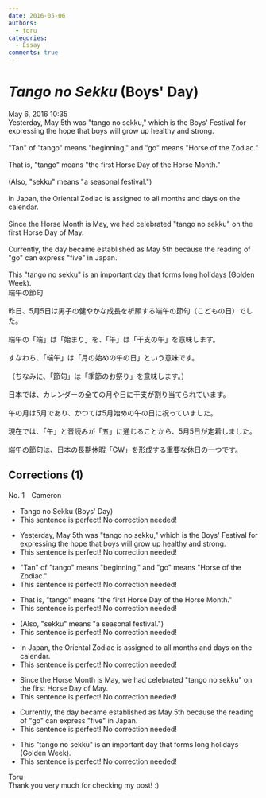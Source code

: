 ```yaml
---
date: 2016-05-06
authors:
  - toru
categories:
  - Essay
comments: true
---
```


# <strong><em>Tango no Sekku</strong></em> (Boys' Day)
<div class="date">May 6, 2016 10:35</div>
<div id="post"><div id="body_show_ori">
Yesterday, May 5th was "tango no sekku," which is the Boys' Festival for expressing the hope that boys will grow up healthy and strong.<br/><br/>"Tan" of "tango" means "beginning," and "go" means "Horse of the Zodiac."<br/><br/>That is, "tango" means "the first Horse Day of the Horse Month."<br/><br/>(Also, "sekku" means "a seasonal festival.")<br/><br/>In Japan, the Oriental Zodiac is assigned to all months and days on the calendar.<br/><br/>Since the Horse Month is May, we had celebrated "tango no sekku" on the first Horse Day of May.<br/><br/>Currently, the day became established as May 5th because the reading of "go" can express "five" in Japan.<br/><br/>This "tango no sekku" is an important day that forms long holidays (Golden Week).
</div></div>

<!-- more -->

<div id="post_ja"><div id="body_show_mo">
端午の節句<br/><br/>昨日、5月5日は男子の健やかな成長を祈願する端午の節句（こどもの日）でした。<br/><br/>端午の「端」は「始まり」を、「午」は「干支の午」を意味します。<br/><br/>すなわち、「端午」は「月の始めの午の日」という意味です。<br/><br/>（ちなみに、「節句」は「季節のお祭り」を意味します。）<br/><br/>日本では、カレンダーの全ての月や日に干支が割り当てられています。<br/><br/>午の月は5月であり、かつては5月始めの午の日に祝っていました。<br/><br/>現在では、「午」と音読みが「五」に通じることから、5月5日が定着しました。<br/><br/>端午の節句は、日本の長期休暇「GW」を形成する重要な休日の一つです。
</div></div>

## Corrections (1)
<div id="block"><div class="first_name"> No. 1　<span class="just_name">Cameron</span></div><div id="block2">
<ul class="correction_field">
<li class="incorrect">Tango no Sekku (Boys' Day)</li>
<li class="corrected perfect">This sentence is perfect! No correction needed!</li>
</ul>
<ul class="correction_field">
<li class="incorrect">Yesterday, May 5th was "tango no sekku," which is the Boys' Festival for expressing the hope that boys will grow up healthy and strong.</li>
<li class="corrected perfect">This sentence is perfect! No correction needed!</li>
</ul>
<ul class="correction_field">
<li class="incorrect">"Tan" of "tango" means "beginning," and "go" means "Horse of the Zodiac."</li>
<li class="corrected perfect">This sentence is perfect! No correction needed!</li>
</ul>
<ul class="correction_field">
<li class="incorrect">That is, "tango" means "the first Horse Day of the Horse Month."</li>
<li class="corrected perfect">This sentence is perfect! No correction needed!</li>
</ul>
<ul class="correction_field">
<li class="incorrect">(Also, "sekku" means "a seasonal festival.")</li>
<li class="corrected perfect">This sentence is perfect! No correction needed!</li>
</ul>
<ul class="correction_field">
<li class="incorrect">In Japan, the Oriental Zodiac is assigned to all months and days on the calendar.</li>
<li class="corrected perfect">This sentence is perfect! No correction needed!</li>
</ul>
<ul class="correction_field">
<li class="incorrect">Since the Horse Month is May, we had celebrated "tango no sekku" on the first Horse Day of May.</li>
<li class="corrected perfect">This sentence is perfect! No correction needed!</li>
</ul>
<ul class="correction_field">
<li class="incorrect">Currently, the day became established as May 5th because the reading of "go" can express "five" in Japan.</li>
<li class="corrected perfect">This sentence is perfect! No correction needed!</li>
</ul>
<ul class="correction_field">
<li class="incorrect">This "tango no sekku" is an important day that forms long holidays (Golden Week).</li>
<li class="corrected perfect">This sentence is perfect! No correction needed!</li>
</ul>
</div><div class="name"><span class="just_name">Toru</span><br>
Thank you very much for checking my post! :)
</div>
</div>
